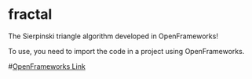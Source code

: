 # fractal
The Sierpinski triangle algorithm developed in OpenFrameworks!

To use, you need to import the code in a project using OpenFrameworks.

#[OpenFrameworks Link](http://openframeworks.cc/)

